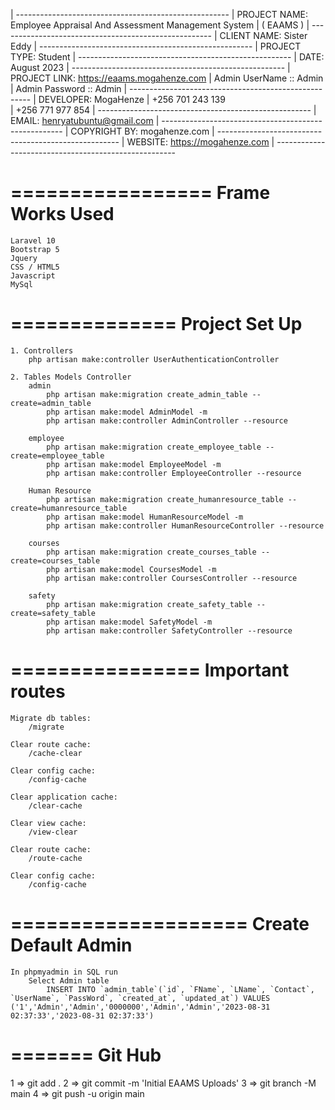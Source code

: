 
| -----------------------------------------------------
| PROJECT NAME: 	Employee Appraisal And Assessment Management System 
|                   ( EAAMS ) 
| -----------------------------------------------------
| CLIENT NAME:		Sister Eddy 
| -----------------------------------------------------
| PROJECT TYPE: 	Student
| -----------------------------------------------------
| DATE: 	August 2023
| -----------------------------------------------------
| PROJECT LINK:    https://eaams.mogahenze.com
| Admin UserName :: Admin
| Admin Password :: Admin
| -----------------------------------------------------
| DEVELOPER:		MogaHenze
|                   +256 701 243 139  
|                   +256 771 977 854
| -----------------------------------------------------
| EMAIL:			henryatubuntu@gmail.com
| -----------------------------------------------------
| COPYRIGHT BY:		mogahenze.com
| -----------------------------------------------------
| WEBSITE:			https://mogahenze.com
| -----------------------------------------------------

=================
Frame Works Used
================
    Laravel 10
    Bootstrap 5
    Jquery
    CSS / HTML5
    Javascript
    MySql

==============
Project Set Up
==============
    
    1. Controllers
        php artisan make:controller UserAuthenticationController

    2. Tables Models Controller
        admin
            php artisan make:migration create_admin_table --create=admin_table
            php artisan make:model AdminModel -m 
            php artisan make:controller AdminController --resource
            
        employee
            php artisan make:migration create_employee_table --create=employee_table
            php artisan make:model EmployeeModel -m 
            php artisan make:controller EmployeeController --resource 

        Human Resource 
            php artisan make:migration create_humanresource_table --create=humanresource_table
            php artisan make:model HumanResourceModel -m 
            php artisan make:controller HumanResourceController --resource 

        courses
            php artisan make:migration create_courses_table --create=courses_table
            php artisan make:model CoursesModel -m 
            php artisan make:controller CoursesController --resource 

        safety
            php artisan make:migration create_safety_table --create=safety_table
            php artisan make:model SafetyModel -m 
            php artisan make:controller SafetyController --resource 



================
Important routes
================
    Migrate db tables:
        /migrate

    Clear route cache:
        /cache-clear

    Clear config cache:
        /config-cache

    Clear application cache:
        /clear-cache

    Clear view cache:
        /view-clear

    Clear route cache:
        /route-cache

    Clear config cache:
        /config-cache

====================
Create Default Admin
====================
    In phpmyadmin in SQL run
        Select Admin table
            INSERT INTO `admin_table`(`id`, `FName`, `LName`, `Contact`, `UserName`, `PassWord`, `created_at`, `updated_at`) VALUES ('1','Admin','Admin','0000000','Admin','Admin','2023-08-31 02:37:33','2023-08-31 02:37:33')


=======
Git Hub
========
1 => git add .
2 => git commit -m 'Initial EAAMS Uploads'
3 => git branch -M main
4 => git push -u origin main